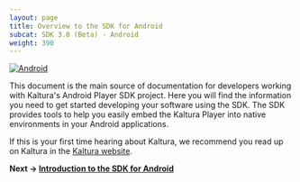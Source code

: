 ```yaml
---
layout: page
title: Overview to the SDK for Android
subcat: SDK 3.0 (Beta) - Android
weight: 390
---
```


[![Android](https://img.shields.io/badge/Android-Supported-green.svg)](https://github.com/kaltura/player-sdk-native-ios)

This document is the main source of documentation for developers working with Kaltura's Android Player SDK project. Here you will find the information you need to get started developing your software using the SDK. The SDK provides tools to help you easily embed the Kaltura Player into native environments in your Android applications.

If this is your first time hearing about Kaltura, we recommend you read up on Kaltura in the [Kaltura website](http://corp.kaltura.com/).


**Next -> [Introduction to the SDK for Android](https://github.com/kaltura/DeveloperPortalDocs/edit/playkit/documentation/PlayKit/Android-introduction.md)**
